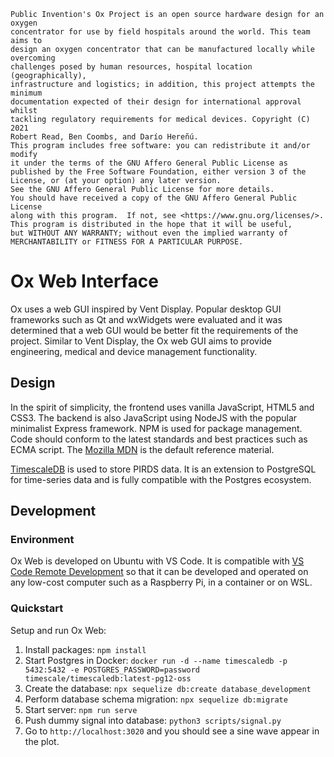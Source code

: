 ```
Public Invention's Ox Project is an open source hardware design for an oxygen
concentrator for use by field hospitals around the world. This team aims to
design an oxygen concentrator that can be manufactured locally while overcoming
challenges posed by human resources, hospital location (geographically),
infrastructure and logistics; in addition, this project attempts the minimum
documentation expected of their design for international approval whilst
tackling regulatory requirements for medical devices. Copyright (C) 2021
Robert Read, Ben Coombs, and Darío Hereñú.
This program includes free software: you can redistribute it and/or modify
it under the terms of the GNU Affero General Public License as
published by the Free Software Foundation, either version 3 of the
License, or (at your option) any later version.
See the GNU Affero General Public License for more details.
You should have received a copy of the GNU Affero General Public License
along with this program.  If not, see <https://www.gnu.org/licenses/>.
This program is distributed in the hope that it will be useful,
but WITHOUT ANY WARRANTY; without even the implied warranty of
MERCHANTABILITY or FITNESS FOR A PARTICULAR PURPOSE.
```

# Ox Web Interface

Ox uses a web GUI inspired by Vent Display. Popular desktop GUI frameworks such as Qt and wxWidgets were evaluated and it was determined that a web GUI would be better fit the requirements of the project. Similar to Vent Display, the Ox web GUI aims to provide engineering, medical and device management functionality.

## Design

In the spirit of simplicity, the frontend uses vanilla JavaScript, HTML5 and CSS3. The backend is also JavaScript using NodeJS with the popular minimalist Express framework. NPM is used for package management. Code should conform to the latest standards and best practices such as ECMA script. The [Mozilla MDN](https://developer.mozilla.org/en-US/docs/Web#web_technology_references) is the default reference material.

[TimescaleDB](https://www.timescale.com/) is used to store PIRDS data. It is an extension to PostgreSQL for time-series data and is fully compatible with the Postgres ecosystem.

## Development

### Environment

Ox Web is developed on Ubuntu with VS Code. It is compatible with [VS Code Remote Development](https://code.visualstudio.com/docs/remote/remote-overview) so that it can be developed and operated on any low-cost computer such as a Raspberry Pi, in a container or on WSL.

### Quickstart

Setup and run Ox Web:

1. Install packages: `npm install`
1. Start Postgres in Docker: `docker run -d --name timescaledb -p 5432:5432 -e POSTGRES_PASSWORD=password timescale/timescaledb:latest-pg12-oss`
1. Create the database: `npx sequelize db:create database_development`
1. Perform database schema migration: `npx sequelize db:migrate`
1. Start server: `npm run serve`
1. Push dummy signal into database: `python3 scripts/signal.py`
1. Go to `http://localhost:3020` and you should see a sine wave appear in the plot.
